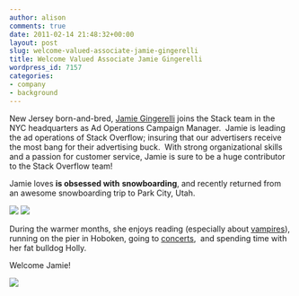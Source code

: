 ```yaml
---
author: alison
comments: true
date: 2011-02-14 21:48:32+00:00
layout: post
slug: welcome-valued-associate-jamie-gingerelli
title: Welcome Valued Associate Jamie Gingerelli
wordpress_id: 7157
categories:
- company
- background
---
```


New Jersey born-and-bred, [Jamie Gingerelli](http://stackoverflow.com/users/600665/jginger) joins the Stack team in the NYC headquarters as Ad Operations Campaign Manager.  Jamie is leading the ad operations of Stack Overflow; insuring that our advertisers receive the most bang for their advertising buck.  With strong organizational skills and a passion for customer service, Jamie is sure to be a huge contributor to the Stack Overflow team!

Jamie loves **is obsessed with** **snowboarding**, and recently returned from an awesome snowboarding trip to Park City, Utah.

[![](http://blog.stackoverflow.com/wp-content/uploads/killington1.jpg)](http://blog.stackoverflow.com/wp-content/uploads/killington1.jpg) [![](http://blog.stackoverflow.com/wp-content/uploads/big-air2.jpg)](http://blog.stackoverflow.com/wp-content/uploads/big-air2.jpg)

During the warmer months, she enjoys reading (especially about [vampires](http://www.chrismoore.com/index.html)), running on the pier in Hoboken, going to [concerts](http://www.blacktaxi.com/),  and spending time with her fat bulldog Holly.

Welcome Jamie!

[![](http://blog.stackoverflow.com/wp-content/uploads/23425_954195367759_8810359_52053975_404722_n1-e1298303661879.jpg)](http://blog.stackoverflow.com/wp-content/uploads/23425_954195367759_8810359_52053975_404722_n1.jpg)
